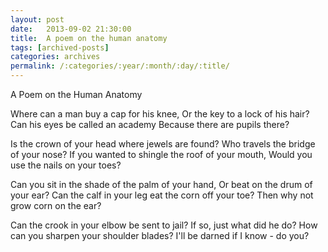 ```yaml
---
layout: post
date:	2013-09-02 21:30:00
title:  A poem on the human anatomy
tags: [archived-posts]
categories: archives
permalink: /:categories/:year/:month/:day/:title/
---
```

A Poem on the Human Anatomy


Where can a man buy a cap for his knee,
Or the key to a lock of his hair?
Can his eyes be called an academy
Because there are pupils there?

Is the crown of your head where jewels are found?
Who travels the bridge of your nose?
If you wanted to shingle the roof of your mouth,
Would you use the nails on your toes?

Can you sit in the shade of the palm of your hand,
Or beat on the drum of your ear?
Can the calf in your leg eat the corn off your toe?
Then why not grow corn on the ear?

Can the crook in your elbow be sent to jail?
If so, just what did he do?
How can you sharpen your shoulder blades?
I'll be darned if I know - do you?

